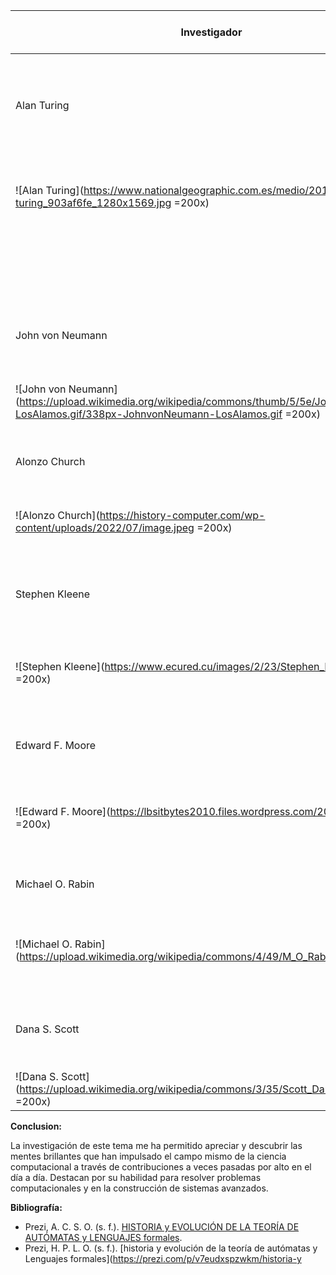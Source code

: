 | Investigador          | Nacimiento y Fallecimiento      | Aportes a la Teoría de Autómatas                                      | Otros Aportes Notables                                          |
|-----------------------|---------------------------------|---------------------------------------------------------------------|----------------------------------------------------------------|
| Alan Turing            | 23/06/1912 - 07/06/1954         | - Desarrollo del concepto de la Máquina de Turing.                  | - Liderazgo en el desciframiento de códigos durante la Segunda Guerra Mundial. |
| ![Alan Turing](https://www.nationalgeographic.com.es/medio/2019/05/30/alan-turing_903af6fe_1280x1569.jpg =200x) |                                 | - Fundamentación teórica de la computabilidad y la computación.     | - Contribuciones a la inteligencia artificial y a la filosofía.  |
|                        |                                 | - Contribuciones esenciales a la teoría de autómatas.               |                                                                  |
| John von Neumann       | 28/12/1903 - 08/02/1957         | - Desarrollo de la arquitectura de la computadora de von Neumann.    | - Contribuciones a la teoría de juegos y la economía.              |
| ![John von Neumann](https://upload.wikimedia.org/wikipedia/commons/thumb/5/5e/JohnvonNeumann-LosAlamos.gif/338px-JohnvonNeumann-LosAlamos.gif =200x) |                                 | - Influencia en la teoría de autómatas y la teoría de la computación.| - Participación en el proyecto Manhattan y la bomba atómica.    |
| Alonzo Church          | 14/06/1903 - 11/08/1995         | - Desarrollo del cálculo lambda y la tesis de Church-Turing.        | - Fundador del lenguaje de programación LISP.                    |
| ![Alonzo Church](https://history-computer.com/wp-content/uploads/2022/07/image.jpeg =200x) |                                 | - Contribuciones al estudio de la computabilidad.                   | - Investigaciones en lógica matemática y filosofía.              |
| Stephen Kleene         | 05/01/1909 - 25/01/1994         | - Desarrollo de la notación de estrella de Kleene y autómatas finitos.| - Investigaciones en lógica matemática.                       |
| ![Stephen Kleene](https://www.ecured.cu/images/2/23/Stephen_Kleene.jpg =200x) |                                 | - Aportes fundamentales a la teoría de autómatas.                  | - Contribuciones a la teoría de la recursión y la teoría de conjuntos. |
| Edward F. Moore         | 04/08/1925 - 13/12/2003         | - Contribuciones a la teoría de autómatas finitos.                  | - Desarrollo de la máquina de Moore y teoría de control.        |
| ![Edward F. Moore](https://lbsitbytes2010.files.wordpress.com/2013/03/m9.jpg =200x) |                                 | - Desarrollo de máquinas de Moore y máquinas de Mealy.             | - Contribuciones a la teoría de control y sistemas dinámicos.  |
| Michael O. Rabin        | 01/09/1931 - Presente            | - Desarrollo del concepto de autómata de árbol.                  | - Lógica temporal y teoría de modelos.                          |
| ![Michael O. Rabin](https://upload.wikimedia.org/wikipedia/commons/4/49/M_O_Rabin.jpg =200x) |                                 | - Introducción de la lógica temporal y la teoría de autómatas.      | - Contribuciones a la teoría de categorías y lógica matemática.|
| Dana S. Scott           | 11/10/1932 - Presente            | - Introducción de la lógica temporal y la teoría de autómatas.      | - Contribuciones a la teoría de categorías y lógica matemática.|
| ![Dana S. Scott](https://upload.wikimedia.org/wikipedia/commons/3/35/Scott_Dana_small.jpg =200x) |                                 |                                                                  |                                                                  |

**Conclusion:**

La investigación de este tema me ha permitido apreciar y descubrir las mentes brillantes que han impulsado el campo mismo de la ciencia computacional a través de contribuciones a veces pasadas por alto en el día a día. Destacan por su habilidad para resolver problemas computacionales y en la construcción de sistemas avanzados.

**Bibliografía:**
- Prezi, A. C. S. O. (s. f.). [HISTORIA y EVOLUCIÓN DE LA TEORÍA DE AUTÓMATAS y LENGUAJES formales](https://prezi.com/3bgywspgxblf/historia-y-evolucion-de-la-teoria-de-automatas-y-lenguajes-f/).
- Prezi, H. P. L. O. (s. f.). [historia y evolución de la teoría de autómatas y Lenguajes formales](https://prezi.com/p/v7eudxspzwkm/historia-y
